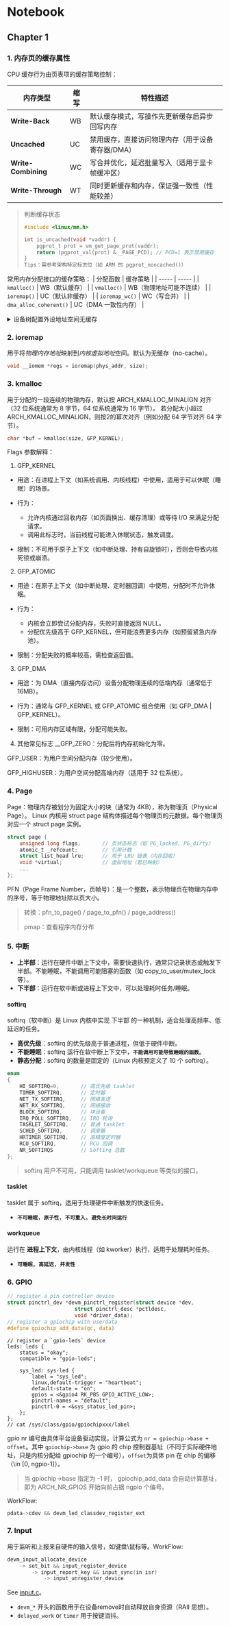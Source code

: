 # Notebook

## Chapter 1

### 1. 内存页的缓存属性
CPU 缓存行为由页表项的缓存策略控制：

| 内存类型            | 缩写 | 特性描述                                                                 |
|---------------------|------|--------------------------------------------------------------------------|
| **Write-Back**      | WB   | 默认缓存模式，写操作先更新缓存后异步回写内存                              |
| **Uncached**        | UC   | 禁用缓存，直接访问物理内存（用于设备寄存器/DMA）                          |
| **Write-Combining** | WC   | 写合并优化，延迟批量写入（适用于显卡帧缓冲区）                            |
| **Write-Through**   | WT   | 同时更新缓存和内存，保证强一致性（性能较差）                              |

> 判断缓存状态
> ```c
> #include <linux/mm.h>
> 
> int is_uncached(void *vaddr) {
>     pgprot_t prot = vm_get_page_prot(vaddr); 
>     return (pgprot_val(prot) & _PAGE_PCD); // PCD=1 表示禁用缓存
> }
> Tips：需参考架构特定标志位（如 ARM 的 pgprot_noncached()）
> ```

常用内存分配接口的缓存策略：
| 分配函数	| 缓存策略 |
| -----  | -----  |
| `kmalloc()`	| WB（默认缓存） |
| `vmalloc()`	| WB（物理地址可能不连续） |
| `ioremap()`	| UC（默认非缓存） |
| `ioremap_wc()`	| WC（写合并） |
| `dma_alloc_coherent()`	| UC（DMA 一致性内存） |


<details>
<summary>设备树配置外设地址空间无缓存</summary>
```
reserved-memory {
    fpga_region: fpga@1F000000 {
        reg = <0x1F000000 0x100000>;
        no-map;
    };
};
```
</details>

### 2. ioremap
用于将*物理内存地址*映射到*内核虚拟地址*空间。默认为无缓存（no-cache）。
```c
void __iomem *regs = ioremap(phys_addr, size);
```

### 3. kmalloc
用于分配的一段连续的物理内存，默认按 ARCH_KMALLOC_MINALIGN 对齐（32 位系统通常为 8 字节，64 位系统通常为 16 字节）。
若分配大小超过 ARCH_KMALLOC_MINALIGN，则按2的幂次对齐（例如分配 64 字节对齐 64 字节）。
```c
char *buf = kmalloc(size, GFP_KERNEL);
```
Flags 参数解释：
1. GFP_KERNEL
- 用途：在进程上下文（如系统调用、内核线程）中使用，适用于可以休眠（睡眠）的场景。

- 行为：
    - 允许内核通过回收内存（如页面换出、缓存清理）或等待 I/O 来满足分配请求。
    - 调用此标志时，当前线程可能进入休眠状态，触发调度。

- 限制：不可用于原子上下文（如中断处理、持有自旋锁时），否则会导致内核死锁或崩溃。

2. GFP_ATOMIC
- 用途：在原子上下文（如中断处理、定时器回调）中使用，分配时不允许休眠。

- 行为：
    - 内核会立即尝试分配内存，失败时直接返回 NULL。
    - 分配优先级高于 GFP_KERNEL，但可能浪费更多内存（如预留紧急内存池）。

- 限制：分配失败的概率较高，需检查返回值。

3. GFP_DMA
- 用途：为 DMA（直接内存访问）设备分配物理连续的低端内存（通常低于 16MB）。

- 行为：通常与 GFP_KERNEL 或 GFP_ATOMIC 组合使用（如 GFP_DMA | GFP_KERNEL）。

- 限制：可用内存区域有限，分配可能失败。

4. 其他常见标志
__GFP_ZERO：分配后将内存初始化为零。

GFP_USER：为用户空间分配内存（较少使用）。

GFP_HIGHUSER：为用户空间分配高端内存（适用于 32 位系统）。

### 4. Page
Page：物理内存被划分为固定大小的块（通常为 4KB），称为物理页（Physical Page）。
Linux 内核用 struct page 结构体描述每个物理页的元数据。每个物理页对应一个 struct page 实例。
```c
struct page {
    unsigned long flags;       // 页状态标志（如 PG_locked, PG_dirty）
    atomic_t _refcount;        // 引用计数
    struct list_head lru;      // 用于 LRU 链表（内存回收）
    void *virtual;             // 虚拟地址（若已映射）
    ... 
};
```
PFN（Page Frame Number，页帧号）：是一个整数，表示物理页在物理内存中的序号，等于物理地址除以页大小。
> 转换：pfn_to_page() / page_to_pfn() / page_address()
>
> pmap：查看程序内存分布

### 5. 中断
- **上半部**：运行在硬件中断上下文中，需要快速执行，通常只记录状态或触发下半部。不能睡眠，不能调用可能阻塞的函数（如 copy_to_user/mutex_lock等）。
- **下半部**：运行在软中断或进程上下文中，可以处理耗时任务/睡眠。
#### softirq
softirq（软中断）是 Linux 内核中实现 ​下半部 的一种机制，适合处理高频率、低延迟的任务。
- **高优先级**：softirq 的优先级高于普通进程，但低于硬件中断。
- **​不能睡眠**：softirq 运行在软中断上下文中，**`不能调用可能导致睡眠的函数`**。
- **​静态分配**：softirq 的数量是固定的（Linux 内核预定义了 10 个 softirq）。
```c
enum
{
    HI_SOFTIRQ=0,       // 高优先级 tasklet
    TIMER_SOFTIRQ,      // 定时器
    NET_TX_SOFTIRQ,     // 网络发送
    NET_RX_SOFTIRQ,     // 网络接收
    BLOCK_SOFTIRQ,      // 块设备
    IRQ_POLL_SOFTIRQ,   // IRQ 轮询
    TASKLET_SOFTIRQ,    // 普通 tasklet
    SCHED_SOFTIRQ,      // 调度器
    HRTIMER_SOFTIRQ,    // 高精度定时器
    RCU_SOFTIRQ,        // RCU 回调
    NR_SOFTIRQS         // Softirq 总数
};
```
> softirq 用户不可用，只能调用 tasklet/workqueue 等类似的接口。
#### tasklet
tasklet 属于 softirq，适用于处理硬件中断触发的快速任务。
- **`不可睡眠`**，**`​原子性`**，**`不可重入`**，**`避免长时间运行`**

#### workqueue
运行在 **进程上下文**，由内核线程（如 kworker）执行，​适用于处理耗时任务。
- **`可睡眠`**，**`​高延迟`**，**`并发性`**

### 6. GPIO
```c
// register a pin controller device
struct pinctrl_dev *devm_pinctrl_register(struct device *dev,
					  struct pinctrl_desc *pctldesc,
					  void *driver_data);
// register a gpiochip with userdata
#define gpiochip_add_data(gc, data)
```
```dts
// register a `gpio-leds` device
leds: leds {
    status = "okay";
    compatible = "gpio-leds";

    sys_led: sys-led {
        label = "sys_led";
        linux,default-trigger = "heartbeat";
        default-state = "on";
        gpios = <&gpio4 RK_PB5 GPIO_ACTIVE_LOW>;
        pinctrl-names = "default";
        pinctrl-0 = <&sys_status_led_pin>;
    };
};
// cat /sys/class/gpio/gpiochipxxx/label
```
gpio nr 编号由具体平台设备驱动实现，计算公式为 `nr = gpiochip->base + offset`。其中 `gpiochip->base` 为 gpio 的 chip 控制器基址（不同于实际硬件地址，只是内核分配给 gpiochip 的一个编号），`offset`为具体 pin 在 chip 的偏移（\in [0, ngpio-1]）。
> 当 gpiochip->base 指定为 -1 时， gpiochip_add_data 会自动计算基址，即为 ARCH_NR_GPIOS 开始向前占据 ngpio 个编号。

WorkFlow:
```c
pdata->cdev && devm_led_classdev_register_ext
```

### 7. Input
用于监听和上报来自硬件的输入信号，如键盘\鼠标等。WorkFlow: 
```c
devm_input_allocate_device 
    -> set_bit && input_register_device 
        -> input_report_key && input_sync(in isr) 
            -> input_unregister_device
```
See [input.c](ch2_platform/2_input.c)。
- `devm_*` 开头的函数用于在设备remove时自动释放自身资源（RAII 思想）。
- `delayed_work` or `timer` 用于按键消抖。